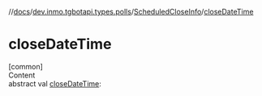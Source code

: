 //[docs](../../../index.md)/[dev.inmo.tgbotapi.types.polls](../index.md)/[ScheduledCloseInfo](index.md)/[closeDateTime](close-date-time.md)



# closeDateTime  
[common]  
Content  
abstract val [closeDateTime](close-date-time.md):   



